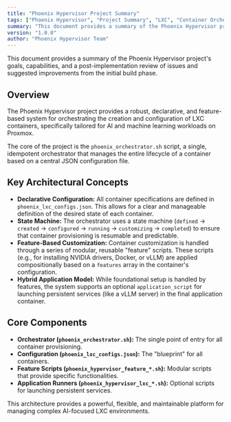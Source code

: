 ```yaml
---
title: "Phoenix Hypervisor Project Summary"
tags: ["Phoenix Hypervisor", "Project Summary", "LXC", "Container Orchestration", "AI Workloads", "Machine Learning", "Proxmox", "Declarative Configuration", "State Machine", "Feature-Based Customization"]
summary: "This document provides a summary of the Phoenix Hypervisor project, outlining its goals, capabilities, and core architectural concepts for orchestrating LXC containers tailored for AI and machine learning workloads on Proxmox."
version: "1.0.0"
author: "Phoenix Hypervisor Team"
---
```


This document provides a summary of the Phoenix Hypervisor project's goals, capabilities, and a post-implementation review of issues and suggested improvements from the initial build phase.

## Overview

The Phoenix Hypervisor project provides a robust, declarative, and feature-based system for orchestrating the creation and configuration of LXC containers, specifically tailored for AI and machine learning workloads on Proxmox.

The core of the project is the `phoenix_orchestrator.sh` script, a single, idempotent orchestrator that manages the entire lifecycle of a container based on a central JSON configuration file.

## Key Architectural Concepts

-   **Declarative Configuration:** All container specifications are defined in `phoenix_lxc_configs.json`. This allows for a clear and manageable definition of the desired state of each container.
-   **State Machine:** The orchestrator uses a state machine (`defined` -> `created` -> `configured` -> `running` -> `customizing` -> `completed`) to ensure that container provisioning is resumable and predictable.
-   **Feature-Based Customization:** Container customization is handled through a series of modular, reusable "feature" scripts. These scripts (e.g., for installing NVIDIA drivers, Docker, or vLLM) are applied compositionally based on a `features` array in the container's configuration.
-   **Hybrid Application Model:** While foundational setup is handled by features, the system supports an optional `application_script` for launching persistent services (like a vLLM server) in the final application container.

## Core Components

-   **Orchestrator (`phoenix_orchestrator.sh`):** The single point of entry for all container provisioning.
-   **Configuration (`phoenix_lxc_configs.json`):** The "blueprint" for all containers.
-   **Feature Scripts (`phoenix_hypervisor_feature_*.sh`):** Modular scripts that provide specific functionalities.
-   **Application Runners (`phoenix_hypervisor_lxc_*.sh`):** Optional scripts for launching persistent services.

This architecture provides a powerful, flexible, and maintainable platform for managing complex AI-focused LXC environments.